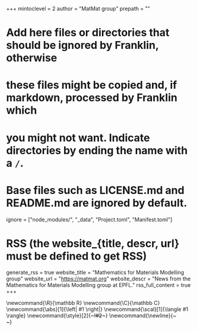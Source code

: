 <!--
Add here global page variables to use throughout your website.
-->
+++
mintoclevel = 2
author      = "MatMat group"
prepath     = ""

# Add here files or directories that should be ignored by Franklin, otherwise
# these files might be copied and, if markdown, processed by Franklin which
# you might not want. Indicate directories by ending the name with a `/`.
# Base files such as LICENSE.md and README.md are ignored by default.
ignore = ["node_modules/", "_data", "Project.toml", "Manifest.toml"]

# RSS (the website_{title, descr, url} must be defined to get RSS)
generate_rss  = true
website_title = "Mathematics for Materials Modelling group"
website_url   = "https://matmat.org"
website_descr = "News from the Mathematics for Materials Modelling group at EPFL."
rss_full_content = true
+++

<!--
Add here global latex commands to use throughout your pages.
-->
\newcommand{\R}{\mathbb R}
\newcommand{\C}{\mathbb C}
\newcommand{\abs}[1]{\left| #1 \right|}
\newcommand{\scal}[1]{\langle #1 \rangle}
\newcommand{\style}[2]{~~~<span style="!#1">!#2</span>~~~}
\newcommand{\newline}{~~~<br />~~~}
